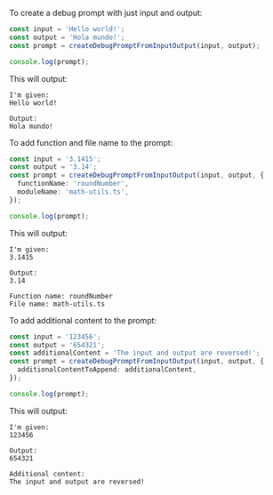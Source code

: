 To create a debug prompt with just input and output:

```typescript
const input = 'Hello world!';
const output = 'Hola mundo!';
const prompt = createDebugPromptFromInputOutput(input, output);

console.log(prompt);
```

This will output:

```
I'm given:
Hello world!

Output:
Hola mundo!
```

To add function and file name to the prompt:

```typescript
const input = '3.1415';
const output = '3.14';
const prompt = createDebugPromptFromInputOutput(input, output, {
  functionName: 'roundNumber',
  moduleName: 'math-utils.ts',
});

console.log(prompt);
```

This will output:

```
I'm given:
3.1415

Output:
3.14

Function name: roundNumber
File name: math-utils.ts
```

To add additional content to the prompt:

```typescript
const input = '123456';
const output = '654321';
const additionalContent = 'The input and output are reversed!';
const prompt = createDebugPromptFromInputOutput(input, output, {
  additionalContentToAppend: additionalContent,
});

console.log(prompt);
```

This will output:

```
I'm given:
123456

Output:
654321

Additional content:
The input and output are reversed!
```